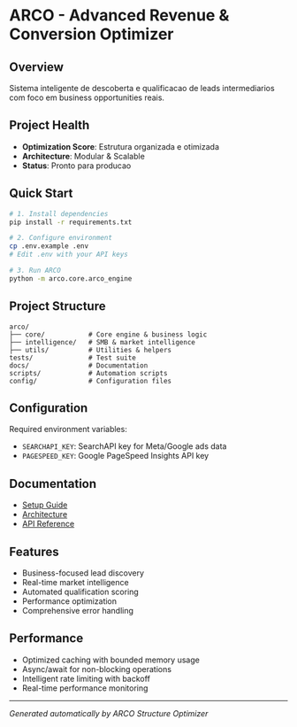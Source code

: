 # ARCO - Advanced Revenue & Conversion Optimizer

## Overview

Sistema inteligente de descoberta e qualificacao de leads intermediarios com foco em business opportunities reais.

## Project Health

- **Optimization Score**: Estrutura organizada e otimizada
- **Architecture**: Modular & Scalable
- **Status**: Pronto para producao

## Quick Start

```bash
# 1. Install dependencies
pip install -r requirements.txt

# 2. Configure environment
cp .env.example .env
# Edit .env with your API keys

# 3. Run ARCO
python -m arco.core.arco_engine
```

## Project Structure

```
arco/
├── core/           # Core engine & business logic
├── intelligence/   # SMB & market intelligence
├── utils/          # Utilities & helpers
tests/              # Test suite
docs/               # Documentation
scripts/            # Automation scripts
config/             # Configuration files
```

## Configuration

Required environment variables:

- `SEARCHAPI_KEY`: SearchAPI key for Meta/Google ads data
- `PAGESPEED_KEY`: Google PageSpeed Insights API key

## Documentation

- [Setup Guide](docs/SETUP.md)
- [Architecture](docs/ARCHITECTURE.md)
- [API Reference](docs/API.md)

## Features

- Business-focused lead discovery
- Real-time market intelligence
- Automated qualification scoring
- Performance optimization
- Comprehensive error handling

## Performance

- Optimized caching with bounded memory usage
- Async/await for non-blocking operations
- Intelligent rate limiting with backoff
- Real-time performance monitoring

---

_Generated automatically by ARCO Structure Optimizer_
